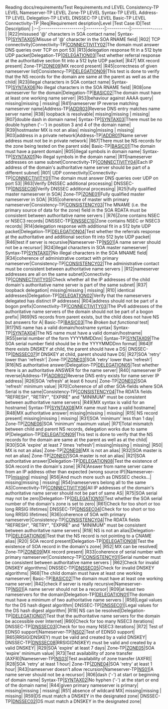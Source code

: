 Reading docs/requirements/Test Requirements.md
LEVEL Consistency-TP
LEVEL Nameserver-TP
LEVEL Zone-TP
LEVEL Syntax-TP
LEVEL Address-TP
LEVEL Delegation-TP
LEVEL DNSSEC-TP
LEVEL Basic-TP
LEVEL Connectivity-TP
|Req|Requirement desription|Level     |Test Case ID|Test Description|
|:--|:---------------------|:---------|:-----------|:---------------|
|R22|missused '@' characters in SOA contact name| Syntax-TP|[SYNTAX05](docs/specifications/Syntax-TP/syntax05.md)|Misuse of '@' character in the SOA RNAME field|
|R02|       TCP connectivity|Connectivity-TP|[CONNECTIVITY02](docs/specifications/Connectivity-TP/connectivity02.md)|The domain must answer DNS queries over TCP on port 53|
|R13|delegation response fit in a 512 byte UDP packet|Delegation-TP|[DELEGATION03](docs/specifications/Delegation-TP/delegation03.md)|Test whether referral response at the authoritative section fit into a 512 byte UDP packet|
|R47|      MX record present|   Zone-TP|[ZONE09](docs/specifications/Zone-TP/zone09.md)|MX record present|
|R45|correctness of given nameserver list|Consistency-TP|[DELEGATION09](docs/specifications/Consistency-TP/../Delegation-TP/delegation09.md)|This test is done to verify that the NS records for the domain are same at the parent as well as at the child|
|R23|illegal characters in SOA contact name| Syntax-TP|[SYNTAX06](docs/specifications/Syntax-TP/syntax06.md)|No illegal characters in the SOA RNAME field|
|R08|one nameserver for the domain|Delegation-TP|[BASIC02](docs/specifications/Delegation-TP/../Basic-TP/basic02.md)|The domain must have at least one working name server|
|R53|behaviour against AAAA query|   missing|missing   |          missing|
|R41|nameserver IP reverse matching nameserver name|Address-TP|[ADDR03](docs/specifications/Address-TP/addr03.md)|Reverse DNS entry matches name server name|
|R38| loopback is resolvable|   missing|missing   |          missing|
|R07|double dash in domain name| Syntax-TP|[SYNTAX03](docs/specifications/Syntax-TP/syntax03.md)|There must be no double hyphen ('--') in position 3 and 4 of the domain name|
|R39|hostmaster MX is not an alias|   missing|missing   |          missing|
|R03|address in a private network|Address-TP|[ADDR01](docs/specifications/Address-TP/addr01.md)|Name server address must not be in private network|
|R67|There must be NS records for the zone being tested on the parent side|  Basic-TP|[BASIC01](docs/specifications/Basic-TP/basic01.md)|The domain must have a parent domain|
|R05|illegal symbols in domain name| Syntax-TP|[SYNTAX01](docs/specifications/Syntax-TP/syntax01.md)|No illegal symbols in the domain name|
|R11|nameserver addresses on same subnet|Connectivity-TP|[CONNECTIVITY04](docs/specifications/Connectivity-TP/connectivity04.md)|Each IP address of the domain's authoritative name server should be part of a different subnet|
|R01|       UDP connectivity|Connectivity-TP|[CONNECTIVITY01](docs/specifications/Connectivity-TP/connectivity01.md)|The domain must answer DNS queries over UDP on port 53|
|R63|Verify DNSSEC additional processing| DNSSEC-TP|[DNSSEC06](docs/specifications/DNSSEC-TP/dnssec06.md)|Verify DNSSEC additional processing|
|R25|fully qualified master nameserver in SOA|   Zone-TP|[ZONE01](docs/specifications/Zone-TP/zone01.md)|Fully qualified master nameserver in SOA|
|R35|coherence of master with primary nameserver|Consistency-TP|[CONSISTENCY03](docs/specifications/Consistency-TP/consistency03.md)|The MNAME (i.e. the primary source of data for the zone) field in the SOA RDATA must be consistent between authoritative name servers |
|R76|Zone contains NSEC or NSEC3 records| DNSSEC-TP|[DNSSEC10](docs/specifications/DNSSEC-TP/dnssec10.md)|Zone contains NSEC or NSEC3 records|
|R14|delegation response with additional fit in a 512 byte UDP packet|Delegation-TP|[DELEGATION04](docs/specifications/Delegation-TP/delegation04.md)|Test whether the referrals response at the authoritative and additional section fit into 512 byte UDP packet|
|R46|test if server is recursive|Nameserver-TP|[NS01](docs/specifications/Nameserver-TP/ns01.md)|A name server should not be a recursor|
|R24|illegal characters in SOA master nameserver| Syntax-TP|[SYNTAX07](docs/specifications/Syntax-TP/syntax07.md)|No illegal characters in the SOA MNAME field|
|R34|coherence of administrative contact with primary nameserver|Consistency-TP|[CONSISTENCY02](docs/specifications/Consistency-TP/consistency02.md)|The administrative contact must be consistent between authoritative name servers |
|R12|nameserver addresses are all on the same subnet|Connectivity-TP|[CONNECTIVITY05](docs/specifications/Connectivity-TP/connectivity05.md)|Check whether all the IP addresses of the child domain's authoritative name server is part of the same subnet|
|R37|    loopback delegation|   missing|missing   |          missing|
|R10|    identical addresses|Delegation-TP|[DELEGATION02](docs/specifications/Delegation-TP/delegation02.md)|Verify that the nameservers delegated has distinct IP addresses|
|R04|address should not be part of a bogon prefix|Connectivity-TP|[CONNECTIVITY03](docs/specifications/Connectivity-TP/connectivity03.md)|The IPv6 addresses of the authoritative name servers of the domain should not be part of a bogon prefix|
|R69|NS records from parent exists, but the child does not have NS but answers for A|  Basic-TP|[BASIC03](docs/specifications/Basic-TP/basic03.md)|The _Broken but functional_ test|
|R17|NS name has a valid domain/hostname syntax| Syntax-TP|[SYNTAX04](docs/specifications/Syntax-TP/syntax04.md)|The NS name must have a valid domain/hostname|
|R55|serial number of the form YYYYMMDDnn| Syntax-TP|[SYNTAX09](docs/specifications/Syntax-TP/syntax09.md)|The SOA serial number field should be in the YYYYMMDDnn format|
|R64|If there exists DNSKEY at child, the parent should have a DS| DNSSEC-TP|[DNSSEC07](docs/specifications/DNSSEC-TP/dnssec07.md)|If DNSKEY at child, parent should have DS|
|R27|SOA 'retry' lower than 'refresh'|   Zone-TP|[ZONE03](docs/specifications/Zone-TP/zone03.md)|SOA 'retry' lower than 'refresh'|
|R16|NS authoritative answer|Delegation-TP|[DELEGATION05](docs/specifications/Delegation-TP/delegation05.md)|Test whether there is an authoritative ANSWER for the name server|
|R40|  nameserver IP reverse|Address-TP|[ADDR02](docs/specifications/Address-TP/addr02.md)|Reverse DNS entry exists for name server IP address|
|R26|SOA 'refresh' at least 6 hours|   Zone-TP|[ZONE02](docs/specifications/Zone-TP/zone02.md)|SOA 'refresh' minimum value|
|R70|Coherence of all other SOA-fields where SOA Serial is the same|Consistency-TP|[CONSISTENCY04](docs/specifications/Consistency-TP/consistency04.md)|The RDATA fields "REFRESH", "RETRY", "EXPIRE" and "MINIMUM"  must be consistent between authoritative name servers|
|R49|MX syntax is valid for an hostname| Syntax-TP|[SYNTAX08](docs/specifications/Syntax-TP/syntax08.md)|MX name must have a valid hostname|
|R48|MX authoritative answer|   missing|missing   |          missing|
|R15|      NS record present|   missing|missing   |          missing|
|R31|SOA 'minimum' less than 1 day|   Zone-TP|[ZONE06](docs/specifications/Zone-TP/zone06.md)|SOA 'minimum' maximum value|
|R71|Total mismatch between child and parent NS records, delegation works due to same IP|Delegation-TP|[DELEGATION09](docs/specifications/Delegation-TP/delegation09.md)|This test is done to verify that the NS records for the domain are same at the parent as well as at the child|
|R30|SOA 'expire' at least 7 times 'refresh'|   missing|missing   |          missing|
|R50|     MX is not an alias|   Zone-TP|[ZONE08](docs/specifications/Zone-TP/zone08.md)|MX is not an alias|
|R32|SOA master is not an alias|   Zone-TP|[ZONE07](docs/specifications/Zone-TP/zone07.md)|SOA master is not an alias|
|R21|SOA authoritative answer|Delegation-TP|[DELEGATION08](docs/specifications/Delegation-TP/delegation08.md)|Test the existence of SOA record in the domain's zone|
|R74|Answer from name server came from an IP address other than expected (wrong source IP)|Nameserver-TP|[missing](docs/specifications/Nameserver-TP/ns04.md)|          missing|
|R56|And much more such as DNSSEC checks...|   missing|missing   |          missing|
|R54|nameservers belong all to the same AS|Connectivity-TP|[CONNECTIVITY06](docs/specifications/Connectivity-TP/connectivity06.md)|All IP addresses of the domain's authoritative name server should not be part of same AS|
|R75|SOA serial may not be zero|Delegation-TP|[DELEGATION10](docs/specifications/Delegation-TP/delegation10.md)|Test whether the SOA serial number of the domain's zone is set to zero|
|R61|Check for too short or too long RRSIG lifetimes| DNSSEC-TP|[DNSSEC04](docs/specifications/DNSSEC-TP/dnssec04.md)|Check for too short or too long RRSIG lifetimes|
|R36|coherence of SOA with primary nameserver|Consistency-TP|[CONSISTENCY04](docs/specifications/Consistency-TP/consistency04.md)|The RDATA fields "REFRESH", "RETRY", "EXPIRE" and "MINIMUM"  must be consistent between authoritative name servers|
|R18|     NS is not an alias|Delegation-TP|[DELEGATION06](docs/specifications/Delegation-TP/delegation06.md)|Test that the NS record is not pointing to a CNAME alias|
|R20|     SOA record present|Delegation-TP|[DELEGATION08](docs/specifications/Delegation-TP/delegation08.md)|Test the existence of SOA record in the domain's zone|
|R52|     MX can be resolved|   Zone-TP|[ZONE09](docs/specifications/Zone-TP/zone09.md)|MX record present|
|R33|coherence of serial number with primary nameserver|Consistency-TP|[CONSISTENCY01](docs/specifications/Consistency-TP/consistency01.md)|Serial number must be consistent between authoritative name servers |
|R62|Check for invalid DNSKEY algorithms| DNSSEC-TP|[DNSSEC05](docs/specifications/DNSSEC-TP/dnssec05.md)|Check for invalid DNSKEY algorithms|
|R68|The child domain must have at least one working nameserver|  Basic-TP|[BASIC02](docs/specifications/Basic-TP/basic02.md)|The domain must have at least one working name server|
|R42|check if server is really recursive|Nameserver-TP|[NS01](docs/specifications/Nameserver-TP/ns01.md)|A name server should not be a recursor|
|R09|at least two nameservers for the domain|Delegation-TP|[DELEGATION01](docs/specifications/Delegation-TP/delegation01.md)|The domain must have a minimum of two authoritative name servers   |
|R58|Legal values for the DS hash digest algorithm| DNSSEC-TP|[DNSSEC01](docs/specifications/DNSSEC-TP/dnssec01.md)|Legal values for the DS hash digest algorithm|
|R19|     NS can be resolved|Delegation-TP|[DELEGATION07](docs/specifications/Delegation-TP/delegation07.md)|Test that the authoritative name servers for the domain be accessible over Internet|
|R60|Check for too many NSEC3 iterations| DNSSEC-TP|[DNSSEC03](docs/specifications/DNSSEC-TP/dnssec03.md)|Check for too many NSEC3 iterations|
|R72|  Test of EDNS0 support|Nameserver-TP|[NS02](docs/specifications/Nameserver-TP/ns02.md)|Test of EDNS0 support|
|R65|RRSIG(DNSKEY) must be valid and created by a valid DNSKEY| DNSSEC-TP|[DNSSEC08](docs/specifications/DNSSEC-TP/dnssec08.md)|RRSIG(DNSKEY) must be valid and created by a valid DNSKEY|
|R29|SOA 'expire' at least 7 days|   Zone-TP|[ZONE05](docs/specifications/Zone-TP/zone05.md)|SOA 'expire' minimum value|
|R73|Test availability of zone transfer (AXFR)|Nameserver-TP|[NS03](docs/specifications/Nameserver-TP/ns03.md)|Test availability of zone transfer (AXFR)|
|R28|SOA 'retry' at least 1 hour|   Zone-TP|[ZONE04](docs/specifications/Zone-TP/zone04.md)|SOA 'retry' at least 1 hour|
|R43|nameserver doesn't allow recursion|Nameserver-TP|[NS01](docs/specifications/Nameserver-TP/ns01.md)|A name server should not be a recursor|
|R06|dash ('-') at start or beginning of domain name| Syntax-TP|[SYNTAX02](docs/specifications/Syntax-TP/syntax02.md)|No hyphen ('-') at the start or end of the domain name|
|R44|given primary nameserver is primary|   missing|missing   |          missing|
|R51| absence of wildcard MX|   missing|missing   |          missing|
|R59|DS must match a DNSKEY in the designated zone| DNSSEC-TP|[DNSSEC02](docs/specifications/DNSSEC-TP/dnssec02.md)|DS must match a DNSKEY in the designated zone|

